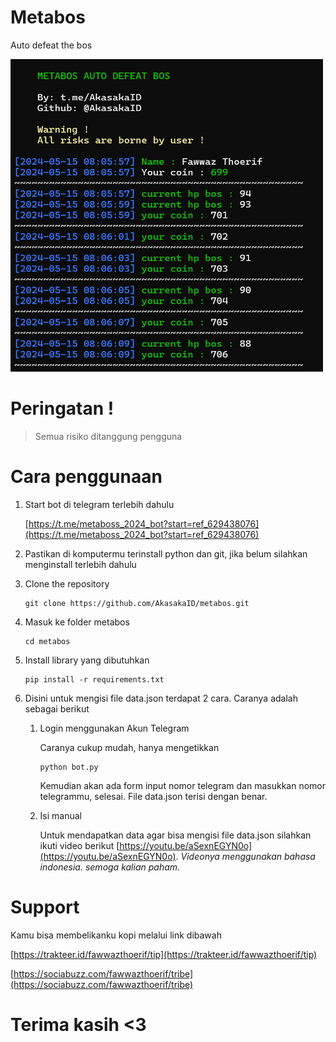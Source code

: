# Metabos

Auto defeat the bos

<img src="images/metabos.png" width="500px" height="500px">

# Peringatan !

> Semua risiko ditanggung pengguna 

# Cara penggunaan

1. Start bot di telegram terlebih dahulu

    [https://t.me/metaboss_2024_bot?start=ref_629438076](https://t.me/metaboss_2024_bot?start=ref_629438076)

2. Pastikan di komputermu terinstall python dan git, jika belum silahkan menginstall terlebih dahulu

3. Clone the repository

    ```
    git clone https://github.com/AkasakaID/metabos.git
    ```
4. Masuk ke folder metabos

    ```
    cd metabos
    ```

5. Install library yang dibutuhkan

    ```
    pip install -r requirements.txt
    ```

6. Disini untuk mengisi file data.json terdapat 2 cara. Caranya adalah sebagai berikut
    1. Login menggunakan Akun Telegram
        
        Caranya cukup mudah, hanya mengetikkan 

        ```
        python bot.py
        ```

        Kemudian akan ada form input nomor telegram dan masukkan nomor telegrammu, selesai. File data.json terisi dengan benar.
    
    2. Isi manual

        Untuk mendapatkan data agar bisa mengisi file data.json silahkan ikuti video berikut [https://youtu.be/aSexnEGYN0o](https://youtu.be/aSexnEGYN0o). 
        *Videonya menggunakan bahasa indonesia. semoga kalian paham.*

# Support

Kamu bisa membelikanku kopi melalui link dibawah

[https://trakteer.id/fawwazthoerif/tip](https://trakteer.id/fawwazthoerif/tip)

[https://sociabuzz.com/fawwazthoerif/tribe](https://sociabuzz.com/fawwazthoerif/tribe)

# Terima kasih <3